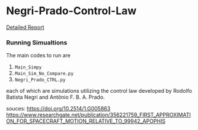 # Negri-Prado-Control-Law

[Detailed Report](Control_Law_Report.pdf)


### Running Simualtions 
The main codes to run are

1) `Main_Simpy`
2) `Main_Sim_No_Compare.py` 
3) `Negri_Prado_CTRL.py` 

each of which are simulations utilizing the control law developed by Rodolfo Batista Negri and Antônio F. B. A. Prado.




souces: https://doi.org/10.2514/1.G005863
https://www.researchgate.net/publication/356221759_FIRST_APPROXIMATION_FOR_SPACECRAFT_MOTION_RELATIVE_TO_99942_APOPHIS
